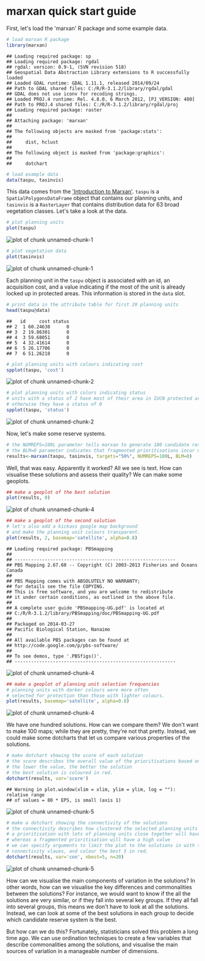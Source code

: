 marxan quick start guide
============

First, let's load the 'marxan' R package and some example data.


```r
# load marxan R package
library(marxan)
```

```
## Loading required package: sp
## Loading required package: rgdal
## rgdal: version: 0.9-1, (SVN revision 518)
## Geospatial Data Abstraction Library extensions to R successfully loaded
## Loaded GDAL runtime: GDAL 1.11.1, released 2014/09/24
## Path to GDAL shared files: C:/R/R-3.1.2/library/rgdal/gdal
## GDAL does not use iconv for recoding strings.
## Loaded PROJ.4 runtime: Rel. 4.8.0, 6 March 2012, [PJ_VERSION: 480]
## Path to PROJ.4 shared files: C:/R/R-3.1.2/library/rgdal/proj
## Loading required package: raster
## 
## Attaching package: 'marxan'
## 
## The following objects are masked from 'package:stats':
## 
##     dist, hclust
## 
## The following object is masked from 'package:graphics':
## 
##     dotchart
```

```r
# load example data
data(taspu, tasinvis)
```

This data comes from the ['Introduction to Marxan'](http://marxan.net/courses.html). `taspu` is a `SpatialPolygonsDataFrame` object that contains our planning units, and `tasinvis` is a `RasterLayer` that contains distribution data for 63 broad vegetation classes. Let's take a look at the data.


```r
# plot planning units
plot(taspu)
```

![plot of chunk unnamed-chunk-1](figure/unnamed-chunk-1-1.png) 

```r
# plot vegetation data
plot(tasinvis)
```

![plot of chunk unnamed-chunk-1](figure/unnamed-chunk-1-2.png) 

Each planning unit in the `taspu` object is associated with an id, an acquisition cost, and a value indicating if the most of the unit is already locked up in protected areas. This information is stored in the `data` slot.


```r
# print data in the attribute table for first 20 planning units
head(taspu@data)
```

```
##   id     cost status
## 2  1 60.24638      0
## 3  2 19.86301      0
## 4  3 59.68051      0
## 5  4 32.41614      0
## 6  5 26.17706      0
## 7  6 51.26218      0
```

```r
# plot planning units with colours indicating cost
spplot(taspu, 'cost')
```

![plot of chunk unnamed-chunk-2](figure/unnamed-chunk-2-1.png) 

```r
# plot planning units with colors indicating status
# units with a status of 2 have most of their area in IUCN protected areas,
# otherwise they have a status of 0
spplot(taspu, 'status')
```

![plot of chunk unnamed-chunk-2](figure/unnamed-chunk-2-2.png) 

Now, let's make some reserve systems.


```r
# the NUMREPS=100L parameter tells marxan to generate 100 candidate reserve systems
# the BLM=0 parameter indicates that fragmented prioritisations incur no additional penalties
results<-marxan(taspu, tasinvis, targets="50%", NUMREPS=100L, BLM=0)
```

Well, that was easy. Apparently it worked? All we see is text. How can visualise these solutions and assess their quality? We can make some geoplots.


```r
## make a geoplot of the best solution
plot(results, 0)
```

![plot of chunk unnamed-chunk-4](figure/unnamed-chunk-4-1.png) 

```r
## make a geoplot of the second solution
# let's also add a kickass google map background
# and make the planning unit colours transparent.
plot(results, 2, basemap='satellite', alpha=0.8)
```

```
## Loading required package: PBSmapping
## 
## -----------------------------------------------------------
## PBS Mapping 2.67.60 -- Copyright (C) 2003-2013 Fisheries and Oceans Canada
## 
## PBS Mapping comes with ABSOLUTELY NO WARRANTY;
## for details see the file COPYING.
## This is free software, and you are welcome to redistribute
## it under certain conditions, as outlined in the above file.
## 
## A complete user guide 'PBSmapping-UG.pdf' is located at 
## C:/R/R-3.1.2/library/PBSmapping/doc/PBSmapping-UG.pdf
## 
## Packaged on 2014-03-27
## Pacific Biological Station, Nanaimo
## 
## All available PBS packages can be found at
## http://code.google.com/p/pbs-software/
## 
## To see demos, type '.PBSfigs()'.
## -----------------------------------------------------------
```

![plot of chunk unnamed-chunk-4](figure/unnamed-chunk-4-2.png) 

```r
## make a geoplot of planning unit selection frequencies
# planning units with darker colours were more often
# selected for protection than those with lighter colours.
plot(results, basemap='satellite', alpha=0.8)
```

![plot of chunk unnamed-chunk-4](figure/unnamed-chunk-4-3.png) 

We have one hundred solutions. How can we compare them? We don't want to make 100 maps; while they are pretty, they're not that pretty. Instead, we could make some dotcharts that let us compare various properties of the solutions.


```r
# make dotchart showing the score of each solution
# the score describes the overall value of the prioritisations based on our criteria
# the lower the value, the better the solution
# the best solution is coloured in red.
dotchart(results, var='score')
```

```
## Warning in plot.window(xlim = xlim, ylim = ylim, log = ""): relative range
## of values = 80 * EPS, is small (axis 1)
```

![plot of chunk unnamed-chunk-5](figure/unnamed-chunk-5-1.png) 

```r
# make a dotchart showing the connectivity of the solutions
# the connectivity describes how clustered the selected planning units are
# a prioritisation with lots of planning units close together will have a low value
# whereas a fragmented prioritisation will have a high value
# we can specify arguments to limit the plot to the solutions in with the top 20
# connectivity vlaues, and colour the best 5 in red.
dotchart(results, var='con', nbest=5, n=20)
```

![plot of chunk unnamed-chunk-5](figure/unnamed-chunk-5-2.png) 

How can we visualise the main components of variation in the solutions? In other words, how can we visualise the key differences and commonalities between the solutions? For instance, we would want to know if the all the solutions are very similar, or if they fall into several key groups. If they all fall into several groups, this means we don't have to look at all the solutions. Instead, we can look at some of the best solutions in each group to decide which candidate reserve system is the best. 

But how can we do this? Fortunately, statisticians solved this problem a long time ago. We can use ordination techniques to create a few variables that describe commonalities among the solutions, and visualise the main sources of variation in a manageable number of dimensions.







